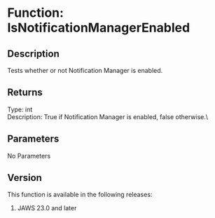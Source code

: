 # Function: IsNotificationManagerEnabled

## Description

Tests whether or not Notification Manager is enabled.

## Returns

Type: int\
Description: True if Notification Manager is enabled, false otherwise.\

## Parameters

No Parameters

## Version

This function is available in the following releases:

1.  JAWS 23.0 and later
